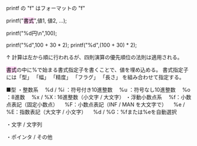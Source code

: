 printf の "f" はフォーマットの "f"


printf("<mark style="background: #FFB8EBA6;">書式</mark>",値1, 値2, ...);




printf("%d円\n",100);



printf("%d",100 + 30 * 2);
printf("%d",(100 + 30) * 2);

↑ 計算は左から順に行われるが、四則演算の優先順位の法則は適用される。

<mark style="background: #FFB8EBA6;">書式</mark>の中に%で始まる書式指定子を書くことで、値を埋め込める。
書式指定子には「型」 「幅」 「精度」 「フラグ」 「長さ」 を組み合わせて指定する。

■型
・整数系
　%d / %i ：符号付き10進整数
　%u ：符号なし10進整数
　%o ：8進数
　%x / %X : 16進整数（小文字 / 大文字）
・浮動小数点系
　%f：小数点表記（固定小数点）
　%F：小数点表記（INF / MAN を大文字で）
　%e / %E：指数表記（大文字 / 小文字）
　%d / %G：%fまたは%eを自動選択

・文字 / 文字列

・ポインタ / その他
